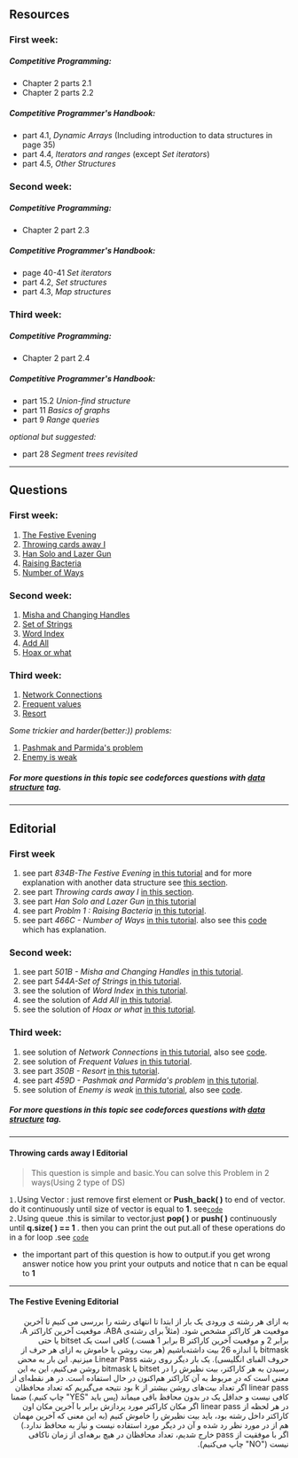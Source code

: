## Resources
### First week:
##### Competitive Programming:
* Chapter 2 parts 2.1
* Chapter 2 parts 2.2

##### Competitive Programmer's Handbook:
* part 4.1, *Dynamic Arrays* (Including introduction to data structures in page 35)
* part 4.4, *Iterators and ranges* (except *Set iterators*)
* part 4.5, *Other Structures*

### Second week:
##### Competitive Programming:
* Chapter 2 part 2.3

##### Competitive Programmer's Handbook:
* page 40-41 *Set iterators*
* part 4.2, *Set structures*
* part 4.3, *Map structures*

### Third week:
##### Competitive Programming:
* Chapter 2 part 2.4

##### Competitive Programmer's Handbook:
* part 15.2 *Union-find structure*
* part 11 *Basics of graphs*
* part 9 *Range queries*

*optional but suggested:*
* part 28 *Segment trees revisited*

---

## Questions
### First week:
1. [The Festive Evening](https://codeforces.com/problemset/problem/834/B)
2. [Throwing cards away I](https://uva.onlinejudge.org/index.php?option=com_onlinejudge&Itemid=8&category=21&page=show_problem&problem=1876)
3. [Han Solo and Lazer Gun](https://codeforces.com/problemset/problem/514/B)
4. [Raising Bacteria](https://codeforces.com/problemset/problem/579/A)
5. [Number of Ways](https://codeforces.com/problemset/problem/466/C)

### Second week:
1. [Misha and Changing Handles](http://codeforces.com/problemset/problem/501/B)
2. [Set of Strings](http://codeforces.com/problemset/problem/544/A)
3. [Word Index](https://uva.onlinejudge.org/index.php?option=com_onlinejudge&Itemid=8&category=24&page=show_problem&problem=358)
4. [Add All](https://uva.onlinejudge.org/index.php?option=com_onlinejudge&Itemid=8&category=24&page=show_problem&problem=1895)
5. [Hoax or what](https://uva.onlinejudge.org/index.php?option=com_onlinejudge&Itemid=8&category=24&page=show_problem&problem=2077)

### Third week:
1. [Network Connections](https://uva.onlinejudge.org/index.php?option=com_onlinejudge&Itemid=8&category=24&page=show_problem&problem=734)
2. [Frequent values](https://uva.onlinejudge.org/index.php?option=com_onlinejudge&Itemid=8&category=24&page=show_problem&problem=2176)
3. [Resort](https://codeforces.com/problemset/problem/350/B)

*Some trickier and harder(better:)) problems:*
1. [Pashmak and Parmida's problem](https://codeforces.com/contest/459/problem/D)
2. [Enemy is weak](https://codeforces.com/contest/61/problem/E)


##### For more questions in this topic see codeforces questions with [*data structure*](https://codeforces.com/problemset/tags/data%20structures) tag.

---

## Editorial
### First week
1. see part *834B-The Festive Evening* [in this tutorial](https://codeforces.com/blog/entry/53567) and for more explanation with another data structure see [this section](#the-festive-evening-editorial).
2. see part *Throwing cards away I* [in this section](#throwing-cards-away-i-editorial).
3. see part *Han Solo and Lazer Gun* [in this tutorial](https://codeforces.com/blog/entry/16398)
4. see part *Problm 1 : Raising Bacteria* [in this tutorial](https://codeforces.com/blog/entry/20368).
5. see part *466C - Number of Ways* [in this tutorial](https://codeforces.com/blog/entry/13758). also see this [code](https://github.com/mehranagh20/ACM-ICPC/blob/master/IUT-ACM-LOCAL-2016/numberOfWays.cpp) which has explanation.


### Second week:
1. see part *501B - Misha and Changing Handles* [in this tutorial](http://codeforces.com/blog/entry/15743).
2. see part *544A-Set of Strings* [in this tutorial](http://codeforces.com/blog/entry/17773).
3. see the solution of *Word Index* [in this tutorial](http://www.algorithmist.com/index.php/UVa_417).
4. see the solution of *Add All* [in this tutorial](http://www.algorithmist.com/index.php/UVa_10954).
5. see the solution of *Hoax or what* [in this tutorial](http://davidudelson.com/blog/2015/07/23/uva-11136-hoax-or-what/).


### Third week:
1. see solution of *Network Connections* [in this tutorial](http://www.algorithmist.com/index.php/UVa_793), also see [code](http://davidudelson.com/blog/2015/07/25/uva-793-network-connections/).
2. see solution of *Frequent Values* [in this tutorial](http://www.algorithmist.com/index.php/UVa_11235).
3. see part *350B - Resort* [in this tutorial](https://codeforces.com/blog/entry/9042).
4. see part *459D - Pashmak and Parmida's problem* [in this tutorial](https://codeforces.com/blog/entry/13430).
5. see solution of *Enemy is weak* [in this tutorial](https://codeforces.com/blog/entry/1347), also see [code](https://codeforces.com/contest/61/submission/297182).


##### For more questions in this topic see codeforces questions with [*data structure*](https://codeforces.com/problemset/tags/data%20structures) tag.

---

#### Throwing cards away I Editorial
>This question is simple and basic.You can solve this Problem in 2 ways(Using 2 type of DS)   



`1.`Using Vector : just remove first element or __Push_back( )__ to end of vector. do it continuously until size of vector is equal to __1__. see[`code`](https://github.com/mehranagh20/ACM-ICPC/blob/master/uva/throwing-cards-away-i/10935.cpp)    
`2.`Using queue .this is similar to vector.just __pop( )__ or __push( )__ continuously until __q.size( ) == 1__ . then you can print the out put.all of these operations do in a for loop .see [`code`](http://codealltheproblems.blogspot.com/2015/10/uva-10935-throwing-cards-away-i.html)

* the important part of this question is how to output.if you get wrong answer notice how you print your outputs and notice that n can be equal to __1__

---

#### The Festive Evening Editorial
<div dir="rtl">
   به ازای هر رشته ی ورودی یک بار از ابتدا تا انتهای رشته را بررسی می کنیم تا آخرین موقعیت هر کاراکتر مشخص شود. (مثلاً برای رشته‌ی ABA، موقعیت آخرین کاراکتر A، برابر 2 و موقعیت آخرین کاراکتر B برابر 1 هست.) کافی است یک bitset یا حتی bitmask با اندازه 26 بیت داشته‌باشیم (هر بیت روشن یا خاموش به ازای هر حرف از حروف الفبای انگلیسی). یک بار دیگر روی رشته Linear Pass میزنیم. این بار به محض رسیدن به هر کاراکتر، بیت نظیرش را در bitset یا bitmask روشن می‌کنیم، این به این معنی است که درِ مربوط به آن کاراکتر هم‌اکنون در حال استفاده است. در هر نقطه‌ای از linear pass اگر تعداد بیت‌های روشن بیشتر از k بود نتیجه می‌گیریم که تعداد محافظان کافی نیست و حداقل یک در بدون محافظ باقی میماند (پس باید "YES" چاپ کنیم.) ضمنا در هر لحظه از linear pass اگر مکان کاراکتر مورد پردازش برابر با آخرین مکان اون کاراکتر داخل رشته بود، باید بیت نظیرش را خاموش کنیم (به این معنی که آخرین مهمان هم از در مورد نظر رد شده و آن در دیگر مورد استفاده نیست و نیاز به محافظ ندارد.) اگر با موفقیت از pass خارج شدیم، تعداد محافظان در هیچ برهه‌ای از زمان ناکافی نیست ("NO" چاپ می‌کنیم).
</div>

